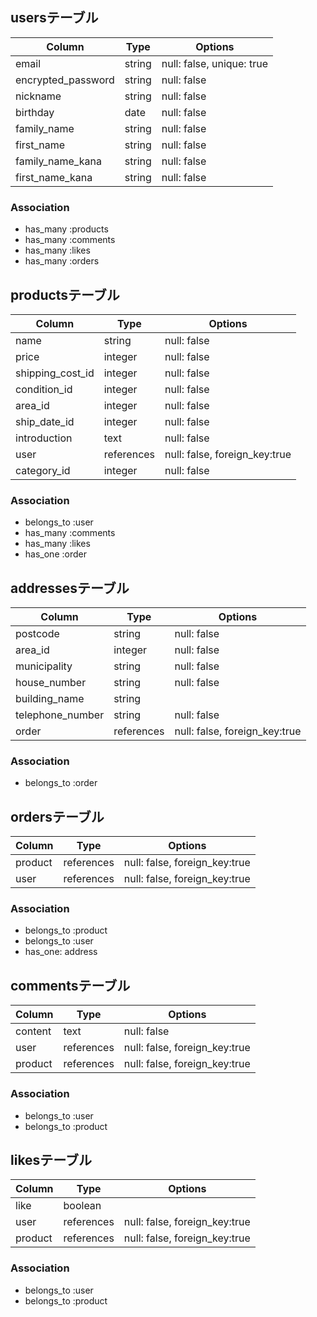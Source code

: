 ## usersテーブル

| Column             | Type     | Options                   |
| ------------------ | -------- | ------------------------- |
| email              | string   | null: false, unique: true |
| encrypted_password | string   | null: false               |
| nickname           | string   | null: false               |
| birthday           | date     | null: false               |
| family_name        | string   | null: false               |
| first_name         | string   | null: false               |
| family_name_kana   | string   | null: false               |
| first_name_kana    | string   | null: false               |

### Association
- has_many :products
- has_many :comments
- has_many :likes
- has_many :orders


## productsテーブル

| Column           | Type       | Options                       |
| ---------------- | ---------- | ----------------------------- |
| name             | string     | null: false                   |
| price            | integer    | null: false                   |
| shipping_cost_id | integer    | null: false                   |
| condition_id     | integer    | null: false                   |
| area_id          | integer    | null: false                   |
| ship_date_id     | integer    | null: false                   |
| introduction     | text       | null: false                   |
| user             | references | null: false, foreign_key:true |
| category_id      | integer    | null: false                   |

### Association
- belongs_to :user
- has_many :comments
- has_many :likes
- has_one :order


## addressesテーブル

| Column           | Type       | Options                       |
| ---------------- | ---------- | ----------------------------- |
| postcode         | string     | null: false                   |
| area_id          | integer    | null: false                   |
| municipality     | string     | null: false                   |
| house_number     | string     | null: false                   |
| building_name    | string     |                               |
| telephone_number | string     | null: false                   |
| order            | references | null: false, foreign_key:true |


### Association
- belongs_to :order

## ordersテーブル

| Column  | Type       | Options                       |
| ------- | ---------- | ----------------------------- |
| product | references | null: false, foreign_key:true |
| user    | references | null: false, foreign_key:true |


### Association
- belongs_to :product
- belongs_to :user
- has_one: address



## commentsテーブル

| Column  | Type       | Options                       |
| ------- | ---------- | ----------------------------- |
| content | text       | null: false                   |
| user    | references | null: false, foreign_key:true |
| product | references | null: false, foreign_key:true |


### Association
- belongs_to :user
- belongs_to :product


## likesテーブル

| Column  | Type       | Options                       |
| ------- | ---------- | ----------------------------- |
| like    | boolean    |                               |
| user    | references | null: false, foreign_key:true |
| product | references | null: false, foreign_key:true |


### Association
- belongs_to :user
- belongs_to :product



